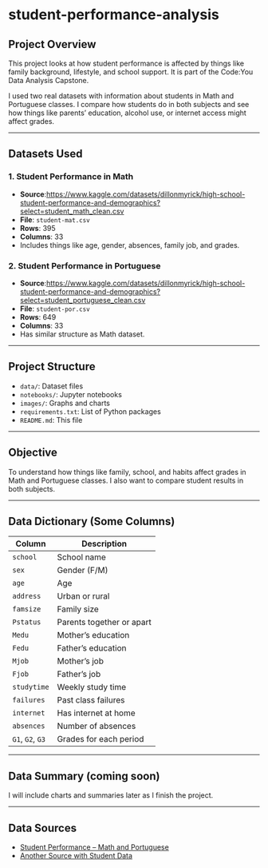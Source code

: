 # student-performance-analysis

## Project Overview

This project looks at how student performance is affected by things like family background, lifestyle, and school support. It is part of the Code\:You Data Analysis Capstone.

I used two real datasets with information about students in Math and Portuguese classes. I compare how students do in both subjects and see how things like parents’ education, alcohol use, or internet access might affect grades.

---

## Datasets Used

### 1. Student Performance in Math

* **Source**:https://www.kaggle.com/datasets/dillonmyrick/high-school-student-performance-and-demographics?select=student_math_clean.csv
* **File**: `student-mat.csv`
* **Rows**: 395
* **Columns**: 33
* Includes things like age, gender, absences, family job, and grades.

### 2. Student Performance in Portuguese

* **Source**:https://www.kaggle.com/datasets/dillonmyrick/high-school-student-performance-and-demographics?select=student_portuguese_clean.csv
* **File**: `student-por.csv`
* **Rows**: 649
* **Columns**: 33
* Has similar structure as Math dataset.

---

## Project Structure

* `data/`: Dataset files
* `notebooks/`: Jupyter notebooks
* `images/`: Graphs and charts
* `requirements.txt`: List of Python packages
* `README.md`: This file

---

## Objective

To understand how things like family, school, and habits affect grades in Math and Portuguese classes. I also want to compare student results in both subjects.

---

 ## Data Dictionary (Some Columns)

| Column           | Description               |
| ---------------- | ------------------------- |
| `school`         | School name               |
| `sex`            | Gender (F/M)              |
| `age`            | Age                       |
| `address`        | Urban or rural            |
| `famsize`        | Family size               |
| `Pstatus`        | Parents together or apart |
| `Medu`           | Mother’s education        |
| `Fedu`           | Father’s education        |
| `Mjob`           | Mother’s job              |
| `Fjob`           | Father’s job              |
| `studytime`      | Weekly study time         |
| `failures`       | Past class failures       |
| `internet`       | Has internet at home      |
| `absences`       | Number of absences        |
| `G1`, `G2`, `G3` | Grades for each period    |

---

 ## Data Summary (coming soon)

I will include charts and summaries later as I finish the project.

---

## Data Sources

* [Student Performance – Math and Portuguese](https://archive.ics.uci.edu/ml/datasets/Student+Performance)
* [Another Source with Student Data](https://www.kaggle.com/datasets/dillonmyrick/high-school-student-performance-and-demographics)
